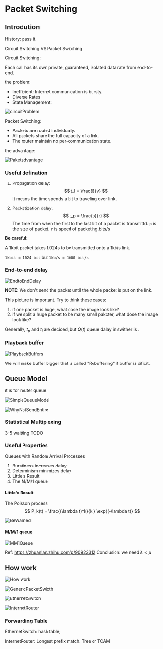 # Packet Switching

## Introdution

History: pass it.

Circuit Switching VS Packet Switching

Circuit Switching:

Each call has its own private, guaranteed, isolated data rate from end-to-end.

the problem:

* Inefficient: Internet communication is bursty.
* Diverse Rates
* State Management:

![circuitProblem](./assets/circuitProblem.png)

Packet Switching:

* Packets are routed individually.
* All packets share the full capacity of a link.
* The router maintain no per-communication state.

the advantage:

![Paketadvantage](./assets/Paketadvantage.png)

### Useful defination

1. Propagation delay:
$$
t_l = \frac{l}{v}
$$
It means the time spends a bit to traveling over link .

2. Packetization delay:
$$
t_p = \frac{p}{r}
$$
The time from when the first to the last bit of a packet is transmittd.
`p` is the size of packet. `r` is speed of packeting.bits/s

**Be careful:**

A 1kbit packet takes 1.024s to be transmitted onto a 1kb/s link.

`1kbit = 1024 bit` but `1kb/s = 1000 bit/s`

### End-to-end delay

![EndtoEndDelay](./assets/EndtoEndDelay.png)

**NOTE**: We don't send the packet until the whole packet is put on the link.

This picture is important. Try to think these cases:

1. if one packet is huge, what dose the image look like?
2. if we split a huge packet to be many small pakcter, what dose the image look like?

Generally, $t_p$ and $t_l$ are deciced, but $Q(t)$ queue dalay in swither is .

### Playback buffer

![PlaybackBuffers](./assets/PlaybackBuffers.png)

We will make buffer bigger that is called "Rebuffering" if buffer is dificit.

## Queue Model

it is for router queue.

![SimpleQueueModel](./assets/SimpleQueueModel.png)

![WhyNotSendEntire](./assets/WhyNotSendEntire.png)

### Statistical Multiplexing

3-5 waitting
TODO

### Useful Properties

Queues with Random Arrival Processes

1. Burstiness increases delay
2. Determinism minimizes delay
3. Little's Result
4. The M/M/1 queue

#### Little's Result

The Poisson process:
$$
P_k(t) = \frac{(\lambda t)^k}{k!} \exp{(-\lambda t)} $$

![BeWarned](./assets/BeWarned.png)

#### M/M/1 queue

![MM1Queue](./assets/MM1Queue.png)

Ref: <https://zhuanlan.zhihu.com/p/90923312>
Conclusion: we need $\lambda <  \mu$

## How work

![How work](./assets/HowWork.png)

![GenericPacketSwicth](./assets/GenericPacketSwicth.png)

![EthernetSwitch](./assets/EthernetSwitch.png)

![InternetRouter](./assets/InternetRouter.png)

### Forwarding Table

EthernetSwitch: hash table;

InternetRouter: Longest prefix match. Tree or TCAM
